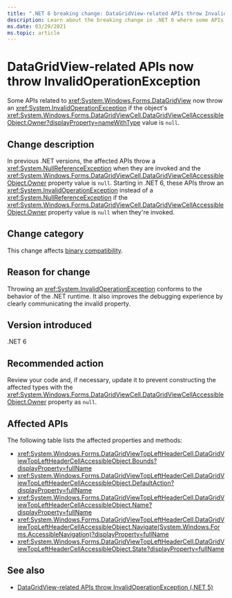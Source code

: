 ```yaml
---
title: ".NET 6 breaking change: DataGridView-related APIs throw InvalidOperationException"
description: Learn about the breaking change in .NET 6 where some APIs related to DataGridView throw an exception if the object's DataGridViewCellAccessibleObject.Owner value is null.
ms.date: 03/29/2021
ms.topic: article
---
```

# DataGridView-related APIs now throw InvalidOperationException

Some APIs related to <xref:System.Windows.Forms.DataGridView> now throw an <xref:System.InvalidOperationException> if the object's <xref:System.Windows.Forms.DataGridViewCell.DataGridViewCellAccessibleObject.Owner?displayProperty=nameWithType> value is `null`.

## Change description

In previous .NET versions, the affected APIs throw a <xref:System.NullReferenceException> when they are invoked and the <xref:System.Windows.Forms.DataGridViewCell.DataGridViewCellAccessibleObject.Owner> property value is `null`. Starting in .NET 6, these APIs throw an <xref:System.InvalidOperationException> instead of a <xref:System.NullReferenceException> if the <xref:System.Windows.Forms.DataGridViewCell.DataGridViewCellAccessibleObject.Owner> property value is `null` when they're invoked.

## Change category

This change affects [binary compatibility](../../categories.md#binary-compatibility).

## Reason for change

Throwing an <xref:System.InvalidOperationException> conforms to the behavior of the .NET runtime. It also improves the debugging experience by clearly communicating the invalid property.

## Version introduced

.NET 6

## Recommended action

Review your code and, if necessary, update it to prevent constructing the affected types with the <xref:System.Windows.Forms.DataGridViewCell.DataGridViewCellAccessibleObject.Owner> property as `null`.

## Affected APIs

The following table lists the affected properties and methods:

- <xref:System.Windows.Forms.DataGridViewTopLeftHeaderCell.DataGridViewTopLeftHeaderCellAccessibleObject.Bounds?displayProperty=fullName>
- <xref:System.Windows.Forms.DataGridViewTopLeftHeaderCell.DataGridViewTopLeftHeaderCellAccessibleObject.DefaultAction?displayProperty=fullName>
- <xref:System.Windows.Forms.DataGridViewTopLeftHeaderCell.DataGridViewTopLeftHeaderCellAccessibleObject.Name?displayProperty=fullName>
- <xref:System.Windows.Forms.DataGridViewTopLeftHeaderCell.DataGridViewTopLeftHeaderCellAccessibleObject.Navigate(System.Windows.Forms.AccessibleNavigation)?displayProperty=fullName>
- <xref:System.Windows.Forms.DataGridViewTopLeftHeaderCell.DataGridViewTopLeftHeaderCellAccessibleObject.State?displayProperty=fullName>

## See also

- [DataGridView-related APIs throw InvalidOperationException (.NET 5)](../5.0/null-owner-causes-invalidoperationexception.md)
